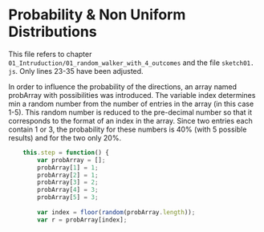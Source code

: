 # Probability & Non Uniform Distributions

This file refers to chapter `01_Intruduction/01_random_walker_with_4_outcomes` and the file `sketch01. js`. Only lines 23-35 have been adjusted.

In order to influence the probability of the directions, an array named probArray with possibilities was introduced. The variable index determines min a random number from the number of entries in the array (in this case 1-5). This random number is reduced to the pre-decimal number so that it corresponds to the format of an index in the array. Since two entries each contain 1 or 3, the probability for these numbers is 40% (with 5 possible results) and for the two only 20%.

```javascript
    this.step = function() {
        var probArray = [];
        probArray[1] = 1;
        probArray[2] = 1;
        probArray[3] = 2;
        probArray[4] = 3;
        probArray[5] = 3;
        
        var index = floor(random(probArray.length));
        var r = probArray[index];
```
